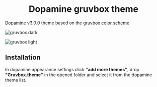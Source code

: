 # <div align="center">Dopamine gruvbox theme</div>

[Dopamine](https://github.com/digimezzo/dopamine) v3.0.0 theme based on the [gruvbox color scheme](https://github.com/morhetz/gruvbox)

![gruvbox dark](https://github.com/user-attachments/assets/26cf6ef5-307f-4c26-80c7-0feef79f5ca4)

![gruvbox light](https://github.com/user-attachments/assets/bbf0de55-afef-4a2c-98c1-eb1b61ec73d9)


Installation
------------

In dopamine appearance settings click **"add more themes"**, drop **"Gruvbox.theme"** in the opened folder and select it from the dopamine theme list.

